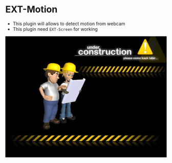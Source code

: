 # EXT-Motion

* This plugin will allows to detect motion from webcam
* This plugin need `EXT-Screen` for working

![](https://raw.githubusercontent.com/bugsounet/coding/main/underconstruction.gif)
